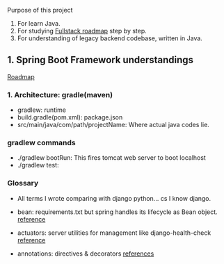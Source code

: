 Purpose of this project

1. For learn Java.
1. For studying [Fullstack roadmap](https://github.com/jihyeonjeong11/FullStack-Roadmap) step by step.
1. For understanding of legacy backend codebase, written in Java.

## 1. Spring Boot Framework understandings

[Roadmap](https://roadmap.sh/spring-boot)

### 1. Architecture: gradle(maven)

- gradlew: runtime
- build.gradle(pom.xml): package.json
- src/main/java/com/path/projectName: Where actual java codes lie.

### gradlew commands

- ./gradlew bootRun: This fires tomcat web server to boot localhost
- ./gradlew test:

### Glossary

- All terms I wrote comparing with django python... cs I know django.

- bean: requirements.txt but spring handles its lifecycle as Bean object. [reference](https://www.baeldung.com/spring-bean)
- actuators: server utilities for management like django-health-check [reference](https://www.baeldung.com/spring-boot-actuators)
- annotations: directives & decorators [references](https://docs.spring.io/spring-framework/reference/testing/annotations.html)
